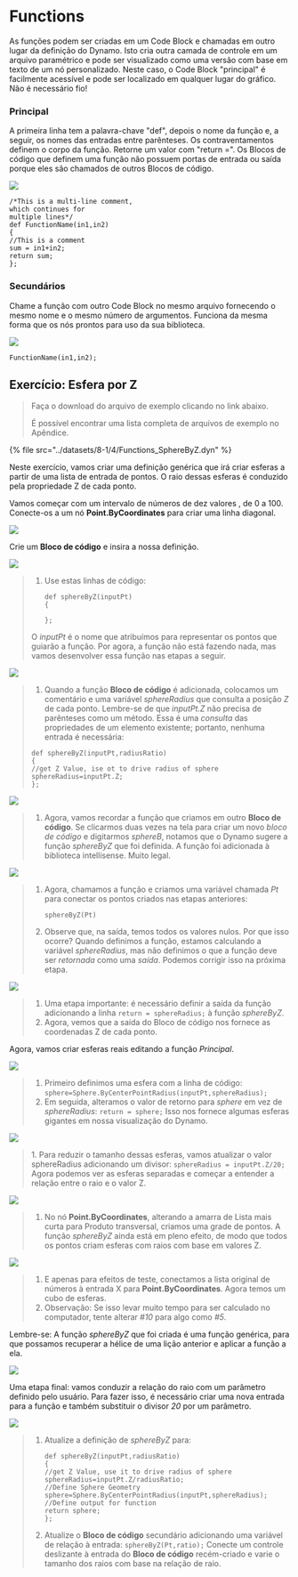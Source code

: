 # Functions

As funções podem ser criadas em um Code Block e chamadas em outro lugar da definição do Dynamo. Isto cria outra camada de controle em um arquivo paramétrico e pode ser visualizado como uma versão com base em texto de um nó personalizado. Neste caso, o Code Block "principal" é facilmente acessível e pode ser localizado em qualquer lugar do gráfico. Não é necessário fio!

### Principal

A primeira linha tem a palavra-chave "def", depois o nome da função e, a seguir, os nomes das entradas entre parênteses. Os contraventamentos definem o corpo da função. Retorne um valor com "return =". Os Blocos de código que definem uma função não possuem portas de entrada ou saída porque eles são chamados de outros Blocos de código.

![](../images/8-1/4/functionsparentdef.jpg)

```
/*This is a multi-line comment,
which continues for
multiple lines*/
def FunctionName(in1,in2)
{
//This is a comment
sum = in1+in2;
return sum;
};
```

### Secundários

Chame a função com outro Code Block no mesmo arquivo fornecendo o mesmo nome e o mesmo número de argumentos. Funciona da mesma forma que os nós prontos para uso da sua biblioteca.

![](../images/8-1/4/functionschildrencalldef.jpg)

```
FunctionName(in1,in2);
```

## Exercício: Esfera por Z

> Faça o download do arquivo de exemplo clicando no link abaixo.
>
> É possível encontrar uma lista completa de arquivos de exemplo no Apêndice.

{% file src="../datasets/8-1/4/Functions_SphereByZ.dyn" %}

Neste exercício, vamos criar uma definição genérica que irá criar esferas a partir de uma lista de entrada de pontos. O raio dessas esferas é conduzido pela propriedade Z de cada ponto.

Vamos começar com um intervalo de números de dez valores , de 0 a 100. Conecte-os a um nó **Point.ByCoordinates** para criar uma linha diagonal.

![](../images/8-1/4/functions-exercise-01.jpg)

Crie um **Bloco de código** e insira a nossa definição.

![](../images/8-1/4/functions-exercise-02.jpg)

> 1.  Use estas linhas de código:
>
>     ```
>     def sphereByZ(inputPt)
>     {
>
>     };
>     ```
>
> O _inputPt_ é o nome que atribuímos para representar os pontos que guiarão a função. Por agora, a função não está fazendo nada, mas vamos desenvolver essa função nas etapas a seguir.

![](../images/8-1/4/functions-exercise-03.jpg)

> 1. Quando a função **Bloco de código** é adicionada, colocamos um comentário e uma variável _sphereRadius_ que consulta a posição _Z_ de cada ponto. Lembre-se de que _inputPt.Z_ não precisa de parênteses como um método. Essa é uma _consulta_ das propriedades de um elemento existente; portanto, nenhuma entrada é necessária:
>
> ```
> def sphereByZ(inputPt,radiusRatio)
> {
> //get Z Value, ise ot to drive radius of sphere
> sphereRadius=inputPt.Z;
> };
> ```

![](../images/8-1/4/functions-exercise-04.jpg)

> 1. Agora, vamos recordar a função que criamos em outro **Bloco de código**. Se clicarmos duas vezes na tela para criar um novo _bloco de código_ e digitarmos _sphereB_, notamos que o Dynamo sugere a função _sphereByZ_ que foi definida. A função foi adicionada à biblioteca intellisense. Muito legal.

![](../images/8-1/4/functions-exercise-05.jpg)

> 1.  Agora, chamamos a função e criamos uma variável chamada _Pt_ para conectar os pontos criados nas etapas anteriores:
>
>     ```
>     sphereByZ(Pt)
>     ```
> 2. Observe que, na saída, temos todos os valores nulos. Por que isso ocorre? Quando definimos a função, estamos calculando a variável _sphereRadius_, mas não definimos o que a função deve ser _retornada_ como uma _saída_. Podemos corrigir isso na próxima etapa.

![](../images/8-1/4/functions-exercise-06.jpg)

> 1. Uma etapa importante: é necessário definir a saída da função adicionando a linha `return = sphereRadius;` à função _sphereByZ_.
> 2. Agora, vemos que a saída do Bloco de código nos fornece as coordenadas Z de cada ponto.

Agora, vamos criar esferas reais editando a função _Principal_.

![](../images/8-1/4/functions-exercise-07.jpg)

> 1. Primeiro definimos uma esfera com a linha de código: `sphere=Sphere.ByCenterPointRadius(inputPt,sphereRadius);`
> 2. Em seguida, alteramos o valor de retorno para _sphere_ em vez de _sphereRadius_: `return = sphere;` Isso nos fornece algumas esferas gigantes em nossa visualização do Dynamo.

![](../images/8-1/4/functions-exercise-08.jpg)

> 1\. Para reduzir o tamanho dessas esferas, vamos atualizar o valor sphereRadius adicionando um divisor: `sphereRadius = inputPt.Z/20;` Agora podemos ver as esferas separadas e começar a entender a relação entre o raio e o valor Z.

![](../images/8-1/4/functions-exercise-09.jpg)

> 1. No nó **Point.ByCoordinates**, alterando a amarra de Lista mais curta para Produto transversal, criamos uma grade de pontos. A função _sphereByZ_ ainda está em pleno efeito, de modo que todos os pontos criam esferas com raios com base em valores Z.

![](../images/8-1/4/functions-exercise-10.jpg)

> 1. E apenas para efeitos de teste, conectamos a lista original de números à entrada X para **Point.ByCoordinates**. Agora temos um cubo de esferas.
> 2. Observação: Se isso levar muito tempo para ser calculado no computador, tente alterar _\#10_ para algo como _\#5_.

Lembre-se: A função _sphereByZ_ que foi criada é uma função genérica, para que possamos recuperar a hélice de uma lição anterior e aplicar a função a ela.

![](../images/8-1/4/functions-exercise-11.jpg)

Uma etapa final: vamos conduzir a relação do raio com um parâmetro definido pelo usuário. Para fazer isso, é necessário criar uma nova entrada para a função e também substituir o divisor _20_ por um parâmetro.

![](../images/8-1/4/functions-exercise-12.jpg)

> 1.  Atualize a definição de _sphereByZ_ para:
>
>     ```
>     def sphereByZ(inputPt,radiusRatio)
>     {
>     //get Z Value, use it to drive radius of sphere
>     sphereRadius=inputPt.Z/radiusRatio;
>     //Define Sphere Geometry
>     sphere=Sphere.ByCenterPointRadius(inputPt,sphereRadius);
>     //Define output for function
>     return sphere;
>     };
>     ```
> 2. Atualize o **Bloco de código** secundário adicionando uma variável de relação à entrada: `sphereByZ(Pt,ratio);` Conecte um controle deslizante à entrada do **Bloco de código** recém-criado e varie o tamanho dos raios com base na relação de raio.

